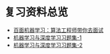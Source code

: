 # 复习资料总览

- [百面机器学习：算法工程师带你去面试](./百面机器学习：算法工程师带你去面试.pdf)
- [机器学习与深度学习习题集-1](./机器学习与深度学习习题集-1.pdf)
- [机器学习与深度学习习题集-2](./机器学习与深度学习习题集-2.pdf)